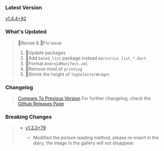 ### **Latest Version**

[v1.4.4+92](https://github.com/Cierra-Runis/mercurius/releases/tag/v1.4.4+92)

### **What's Updated**

> 📖Revise & 🔧Fix issue
>
> 1. 📖Update packages
> 2. 📖Add `based_list` package instead `mercurius_list_*.dart`
> 3. 📖Format `AndroidManifest.xml`
> 4. 📖Remove most of `printLog`
> 5. 🔧Shrink the height of `TagSelectorWidget`

### **Changelog**

> [Compare To Previous Version](https://github.com/Cierra-Runis/mercurius/compare/v1.4.3+91...v1.4.4+92)
> For further changelog, check the [Github Releases Page](https://github.com/Cierra-Runis/mercurius/releases)

### **Breaking Changes**

> - [v1.3.3+79](https://github.com/Cierra-Runis/mercurius/releases/tag/v1.3.3+79)
>
>   - Modified the picture reading method, please re-insert in the diary, the image in the gallery will not disappear
